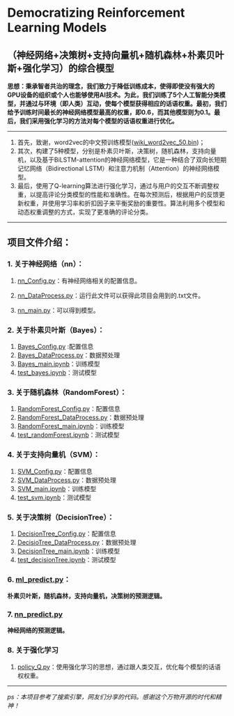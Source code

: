# Democratizing Reinforcement Learning Models
## （神经网络+决策树+支持向量机+随机森林+朴素贝叶斯+强化学习）的综合模型
**思想：秉承智者共治的理念，我们致力于降低训练成本，使得即使没有强大的GPU设备的组织或个人也能够使用AI技术。为此，我们训练了5个人工智能分类模型，并通过与环境（即人类）互动，使每个模型获得相应的话语权重。最初，我们给予训练时间最长的神经网络模型最高的权重，即0.6，而其他模型则为0.1。最后，我们采用强化学习的方法对每个模型的话语权重进行优化。**
***
1. 首先，致谢，word2vec的中文预训练模型([wiki_word2vec_50.bin](word2vec_data%2Fwiki_word2vec_50.bin))；
2. 其次，构建了5种模型，分别是朴素贝叶斯，决策树，随机森林，支持向量机，以及基于BiLSTM-attention的神经网络模型，它是一种结合了双向长短期记忆网络（Bidirectional LSTM）和注意力机制（Attention）的神经网络模型。
3. 最后，使用了Q-learning算法进行强化学习，通过与用户的交互不断调整权重，以提高评论分类模型的性能和准确性。在每次预测后，根据用户的反馈更新权重，并使用学习率和折扣因子来平衡奖励的重要性。算法利用多个模型和动态权重调整的方式，实现了更准确的评论分类。
***
## 项目文件介绍：
### 1. 关于神经网络（nn）：
1. [nn_Config.py](nn%2Fnn_Config.py)：有神经网络相关的配置信息。

2. [nn_DataProcess.py](nn%2Fnn_DataProcess.py)：运行此文件可以获得此项目会用到的.txt文件。

3. [nn_main.py](nn%2Fnn_main.py)：可以得到模型。

### 2. 关于朴素贝叶斯（Bayes）：
1. [Bayes_Config.py](Bayes%2FBayes_Config.py)   :配置信息
2. [Bayes_DataProcess.py](Bayes%2FBayes_DataProcess.py)：数据预处理
3. [Bayes_main.ipynb](Bayes%2FBayes_main.ipynb)：训练模型
4. [test_bayes.ipynb](Bayes%2Ftest_bayes.ipynb)：测试模型

### 3. 关于随机森林（RandomForest）：
1. [RandomForest_Config.py](RandomForest%2FRandomForest_Config.py)：配置信息
2. [RandomForest_DataProcess.py](RandomForest%2FRandomForest_DataProcess.py)：数据预处理
3. [RandomForest_main.ipynb](RandomForest%2FRandomForest_main.ipynb)：训练模型
4. [test_randomForest.ipynb](RandomForest%2Ftest_randomForest.ipynb)：测试模型

### 4. 关于支持向量机（SVM）：
1. [SVM_Config.py](SVM%2FSVM_Config.py)：配置信息
2. [SVM_DataProcess.py](SVM%2FSVM_DataProcess.py)：数据预处理
3. [SVM_main.ipynb](SVM%2FSVM_main.ipynb)：训练模型
4. [test_svm.ipynb](SVM%2Ftest_svm.ipynb)：测试模型

### 5. 关于决策树（DecisionTree）：
1. [DecisionTree_Config.py](DecisionTree%2FDecisionTree_Config.py)：配置信息
2. [DecisioTree_DataProcess.py](DecisionTree%2FDecisioTree_DataProcess.py)：数据预处理
3. [DecisionTree_main.ipynb](DecisionTree%2FDecisionTree_main.ipynb)：训练模型
4. [test_decisionTree.ipynb](DecisionTree%2Ftest_decisionTree.ipynb)：测试模型

### 6. [ml_predict.py](ml_predict.py)：
**朴素贝叶斯，随机森林，支持向量机，决策树的预测逻辑。**

### 7. [nn_predict.py](nn%2Fnn_predict.py)
**神经网络的预测逻辑。**

### 8. 关于强化学习
1. [policy_Q.py](nn%2Fpolicy_Q.py)：使用强化学习的思想，通过跟人类交互，优化每个模型的话语权权重。
***
*ps：本项目参考了搜索引擎，网友们分享的代码。感谢这个万物开源的时代和精神！*



